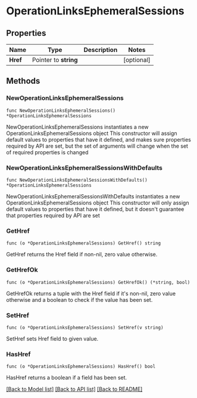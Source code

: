 # OperationLinksEphemeralSessions

## Properties

Name | Type | Description | Notes
------------ | ------------- | ------------- | -------------
**Href** | Pointer to **string** |  | [optional] 

## Methods

### NewOperationLinksEphemeralSessions

`func NewOperationLinksEphemeralSessions() *OperationLinksEphemeralSessions`

NewOperationLinksEphemeralSessions instantiates a new OperationLinksEphemeralSessions object
This constructor will assign default values to properties that have it defined,
and makes sure properties required by API are set, but the set of arguments
will change when the set of required properties is changed

### NewOperationLinksEphemeralSessionsWithDefaults

`func NewOperationLinksEphemeralSessionsWithDefaults() *OperationLinksEphemeralSessions`

NewOperationLinksEphemeralSessionsWithDefaults instantiates a new OperationLinksEphemeralSessions object
This constructor will only assign default values to properties that have it defined,
but it doesn't guarantee that properties required by API are set

### GetHref

`func (o *OperationLinksEphemeralSessions) GetHref() string`

GetHref returns the Href field if non-nil, zero value otherwise.

### GetHrefOk

`func (o *OperationLinksEphemeralSessions) GetHrefOk() (*string, bool)`

GetHrefOk returns a tuple with the Href field if it's non-nil, zero value otherwise
and a boolean to check if the value has been set.

### SetHref

`func (o *OperationLinksEphemeralSessions) SetHref(v string)`

SetHref sets Href field to given value.

### HasHref

`func (o *OperationLinksEphemeralSessions) HasHref() bool`

HasHref returns a boolean if a field has been set.


[[Back to Model list]](../README.md#documentation-for-models) [[Back to API list]](../README.md#documentation-for-api-endpoints) [[Back to README]](../README.md)


